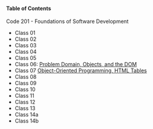 #### Table of Contents
Code 201 - Foundations of Software Development
- Class 01 []()
- Class 02 []()
- Class 03 []()
- Class 04 []()
- Class 05 []()
- Class 06: [Problem Domain, Objects, and the DOM](/class-06)
- Class 07 [Object-Oriented Programming, HTML Tables](/class-07)
- Class 08 []()
- Class 09 []()
- Class 10 []()
- Class 11 []()
- Class 12 []()
- Class 13 []()
- Class 14a []()
- Class 14b []()
